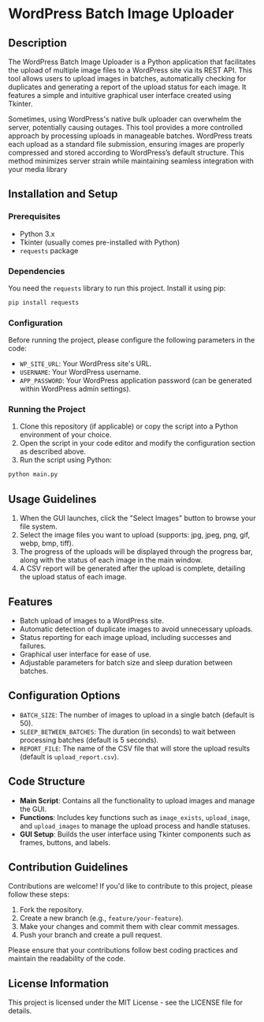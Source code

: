 # WordPress Batch Image Uploader

## Description
The WordPress Batch Image Uploader is a Python application that facilitates the upload of multiple image files to a WordPress site via its REST API. This tool allows users to upload images in batches, automatically checking for duplicates and generating a report of the upload status for each image. It features a simple and intuitive graphical user interface created using Tkinter.

Sometimes, using WordPress's native bulk uploader can overwhelm the server, potentially causing outages. This tool provides a more controlled approach by processing uploads in manageable batches. WordPress treats each upload as a standard file submission, ensuring images are properly compressed and stored according to WordPress’s default structure. This method minimizes server strain while maintaining seamless integration with your media library

## Installation and Setup

### Prerequisites
- Python 3.x
- Tkinter (usually comes pre-installed with Python)
- `requests` package

### Dependencies
You need the `requests` library to run this project. Install it using pip:

```bash
pip install requests
```

### Configuration
Before running the project, please configure the following parameters in the code:
- `WP_SITE_URL`: Your WordPress site's URL.
- `USERNAME`: Your WordPress username.
- `APP_PASSWORD`: Your WordPress application password (can be generated within WordPress admin settings).

### Running the Project
1. Clone this repository (if applicable) or copy the script into a Python environment of your choice.
2. Open the script in your code editor and modify the configuration section as described above.
3. Run the script using Python:

```bash
python main.py
```

## Usage Guidelines
1. When the GUI launches, click the "Select Images" button to browse your file system.
2. Select the image files you want to upload (supports: jpg, jpeg, png, gif, webp, bmp, tiff).
3. The progress of the uploads will be displayed through the progress bar, along with the status of each image in the main window.
4. A CSV report will be generated after the upload is complete, detailing the upload status of each image.

## Features
- Batch upload of images to a WordPress site.
- Automatic detection of duplicate images to avoid unnecessary uploads.
- Status reporting for each image upload, including successes and failures.
- Graphical user interface for ease of use.
- Adjustable parameters for batch size and sleep duration between batches.

## Configuration Options
- `BATCH_SIZE`: The number of images to upload in a single batch (default is 50).
- `SLEEP_BETWEEN_BATCHES`: The duration (in seconds) to wait between processing batches (default is 5 seconds).
- `REPORT_FILE`: The name of the CSV file that will store the upload results (default is `upload_report.csv`).

## Code Structure
- **Main Script**: Contains all the functionality to upload images and manage the GUI.
- **Functions**: Includes key functions such as `image_exists`, `upload_image`, and `upload_images` to manage the upload process and handle statuses.
- **GUI Setup**: Builds the user interface using Tkinter components such as frames, buttons, and labels.

## Contribution Guidelines
Contributions are welcome! If you'd like to contribute to this project, please follow these steps:
1. Fork the repository.
2. Create a new branch (e.g., `feature/your-feature`).
3. Make your changes and commit them with clear commit messages.
4. Push your branch and create a pull request.

Please ensure that your contributions follow best coding practices and maintain the readability of the code.

## License Information

This project is licensed under the MIT License - see the LICENSE file for details.